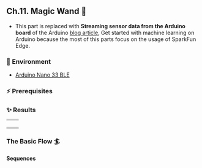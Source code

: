 
## Ch.11. Magic Wand :dizzy:


* This part is replaced with **Streaming sensor data from the Arduino board** of the Arduino [blog article](https://blog.arduino.cc/2019/10/15/get-started-with-machine-learning-on-arduino/), Get started with machine learning on Arduino because the most of this parts focus on the usage of SparkFun Edge. 

### :herb: Environment

* [Arduino Nano 33 BLE](https://store.arduino.cc/usa/nano-33-ble-sense)


### :zap: Prerequisites



### :sparkles: Results 

<center><table>
<tr>
<th> </th>
<th> </th>
</tr>
<tr>
<td>
<center>

</center>
</td>
<td>
<center>

</center>
</td>
</tr>
<tr>
<td> 
  
  
</td>
<td>
  
  
  
</td>
</tr>
</table>
</center>





###   The Basic Flow :surfer:



#### Sequences





	  